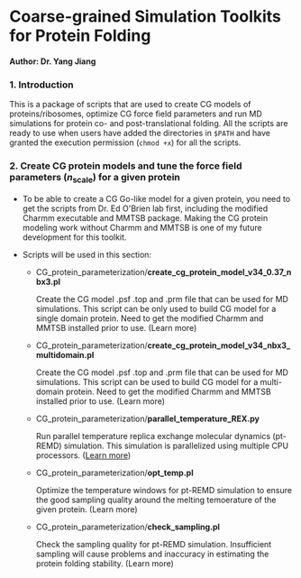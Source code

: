 # Coarse-grained Simulation Toolkits for Protein Folding
#### Author: Dr. Yang Jiang

### 1. Introduction
This is a package of scripts that are used to create CG models of proteins/ribosomes, optimize CG force field parameters and run MD simulations for protein co- and post-translational folding. All the scripts are ready to use when users have added the directories in `$PATH` and have granted the execution permission (`chmod +x`) for all the scripts. 

### 2. Create CG protein models and tune the force field parameters (*n*<sub>scale</sub>) for a given protein
- To be able to create a CG Go-like model for a given protein, you need to get the scripts from Dr. Ed O'Brien lab first, including the modified Charmm executable and MMTSB package. Making the CG protein modeling work without Charmm and MMTSB is one of my future development for this toolkit.

- Scripts will be used in this section:
  - CG_protein_parameterization/**create_cg_protein_model_v34_0.37_nbx3.pl**
    
    Create the CG model .psf .top and .prm file that can be used for MD simulations. This script can be only used to build CG model for a single domain protein. Need to get the modified Charmm and MMTSB installed prior to use. (Learn more)
  - CG_protein_parameterization/**create_cg_protein_model_v34_nbx3_multidomain.pl**
    
    Create the CG model .psf .top and .prm file that can be used for MD simulations. This script can be used to build CG model for a multi-domain protein. Need to get the modified Charmm and MMTSB installed prior to use. (Learn more)
  - CG_protein_parameterization/**parallel_temperature_REX.py**
    
    Run parallel temperature replica exchange molecular dynamics (pt-REMD) simulation. This simulation is parallelized using multiple CPU processors. ([Learn more](../../../wikis/help_wiki/parallel_temperature_REX))
  - CG_protein_parameterization/**opt_temp.pl**
  
    Optimize the temperature windows for pt-REMD simulation to ensure the good sampling quality around the melting temoerature of the given protein. (Learn more)
  - CG_protein_parameterization/**check_sampling.pl**
  
    Check the sampling quality for pt-REMD simulation. Insufficient sampling will cause problems and inaccuracy in estimating the protein folding stability. (Learn more)
